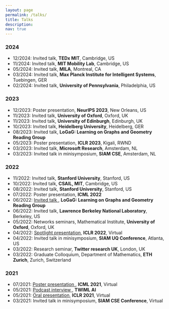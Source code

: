 ```yaml
---
layout: page
permalink: /talks/
title: Talks
description: 
nav: true
---
```


### 2024
* 12/2024: Invited talk, **TEDx MIT**, Cambridge, US
* 11/2024: Invited talk, **MIT Mobility Lab**, Cambridge, US
* 05/2024: Invited talk, **MILA**, Montreal, CA
* 03/2024: Invited talk, **Max Planck Institute for Intelligent Systems**, Tuebingen, GER
* 02/2024: Invited talk, **University of Pennsylvania**, Philadelphia, US

### 2023
* 12/2023: Poster presentation, **NeurIPS 2023**, New Orleans, US
* 11/2023: Invited talk, **University of Oxford**, Oxford, UK
* 11/2023: Invited talk, **University of Edinburgh**, Edinburgh, UK
* 10/2023: Invited talk, **Heidelberg University**, Heidelberg, GER
* 08/2023: Invited talk, **LoGaG: Learning on Graphs and Geometry Reading Group**
* 05/2023: Poster presentation, **ICLR 2023**, Kigali, RWND
* 03/2023: Invited talk, **Microsoft Research**, Amsterdam, NL
* 03/2023: Invited talk in minisymposium, **SIAM CSE**, Amsterdam, NL

### 2022
* 11/2022: Invited talk, **Stanford University**, Stanford, US
* 10/2022: Invited talk, **CSAIL, MIT**, Cambridge, US
* 08/2022: Invited talk, **Stanford University**, Stanford, US
* 07/2022: Poster presentation, **ICML 2022**
* 06/2022: <a href="https://www.youtube.com/watch?v=YIhNLmbUBp4&feature=emb_logo"> Invited talk </a>, 
**LoGaG: Learning on Graphs and Geometry Reading Group**
* 06/2022: Invited talk, **Lawrence Berkeley National Laboratory**, Berkeley, US
* 05/2022: Networks seminars, Mathematical Institute, **University of Oxford**, Oxford, UK
* 04/2022: <a href="https://iclr.cc/virtual/2022/spotlight/6412"> Spotlight presentation</a>, **ICLR 2022**, Virtual
* 04/2022: Invited talk in minisymposium, **SIAM UQ Conference**, Atlanta, US
* 03/2022: Research seminar, **Twitter research UK**, London, UK
* 03/2022: Graduate Colloquium, Department of Mathematics, **ETH Zurich**, Zurich, Switzerland


### 2021
<a href=""> </a>
* 07/2021: <a href="https://icml.cc/virtual/2021/poster/10541"> Poster presentation </a>, **ICML 2021**, Virtual
* 05/2021: <a href="https://twimlai.com/learning-long-time-dependencies-with-rnns-w-konstantin-rusch/"> Podcast interview </a>, **TWIML AI**
* 05/2021: <a href="https://iclr.cc/virtual/2021/oral/3381"> Oral presentation</a>, **ICLR 2021**, Virtual
* 03/2021: Invited talk in minisymposium, **SIAM CSE Conference**, Virtual

